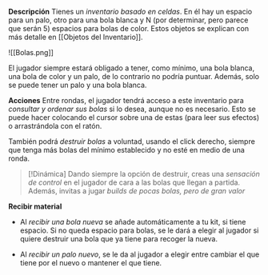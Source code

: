 **Descripción**
Tienes un *inventario basado en celdas*. En él hay un espacio para un palo, otro para una bola blanca y N (por determinar, pero parece que serán 5) espacios para bolas de color. Estos objetos se explican con más detalle en [[Objetos del Inventario]].

![[Bolas.png]]

El jugador siempre estará obligado a tener, como mínimo, una bola blanca, una bola de color y un palo, de lo contrario no podría puntuar. Además, solo se puede tener un palo y una bola blanca.

**Acciones**
Entre rondas, el jugador tendrá acceso a este inventario para *consultar y ordenar sus bolas* si lo desea, aunque no es necesario. Esto se puede hacer colocando el cursor sobre una de estas (para leer sus efectos) o arrastrándola con el ratón. 

También podrá *destruir bolas* a voluntad, usando el click derecho, siempre que tenga más bolas del mínimo establecido y no esté en medio de una ronda. 

>[!Dinámica]
>Dando siempre la opción de destruir, creas una *sensación de control* en el jugador de cara a las bolas que llegan a partida. Además, invitas a jugar *builds de pocas bolas, pero de gran valor*

**Recibir material**
- Al *recibir una bola nueva* se añade automáticamente a tu kit, si tiene espacio. Si no queda espacio para bolas, se le dará a elegir al jugador si quiere destruir una bola que ya tiene para recoger la nueva.

- Al *recibir un palo nuevo*, se le da al jugador a elegir entre cambiar el que tiene por el nuevo o mantener el que tiene.